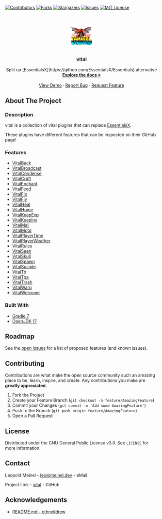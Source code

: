 <!-- PROJECT SHIELDS -->

[![Contributors][contributors-shield]][contributors-url]
[![Forks][forks-shield]][forks-url]
[![Stargazers][stars-shield]][stars-url]
[![Issues][issues-shield]][issues-url]
[![MIT License][license-shield]][license-url]

<!-- PROJECT LOGO -->
<!--suppress ALL -->
<br />
<p align="center">
  <a href="https://github.com/LeoMeinel/vital">
    <img src="images/logo.png" alt="Logo" width="80" height="80">
  </a>

<h3 align="center">vital</h3>

  <p align="center">
    Split up [EssentialsX](https://github.com/EssentialsX/Essentials) alternative
    <br />
    <a href="https://github.com/LeoMeinel/vital"><strong>Explore the docs »</strong></a>
    <br />
    <br />
    <a href="https://github.com/LeoMeinel/vital">View Demo</a>
    ·
    <a href="https://github.com/LeoMeinel/vital/issues">Report Bug</a>
    ·
    <a href="https://github.com/LeoMeinel/vital/issues">Request Feature</a>
  </p>

<!-- ABOUT THE PROJECT -->

## About The Project

### Description

vital is a collection of vital plugins that can replace [EssentialsX](https://github.com/EssentialsX/Essentials).

These plugins have different features that can be inspected on their GitHub page!

### Features

- [VitalBack](https://github.com/LeoMeinel/VitalBack)
- [VitalBroadcast](https://github.com/LeoMeinel/VitalBroadcast)
- [VitalCondense](https://github.com/LeoMeinel/VitalCondense)
- [VitalCraft](https://github.com/LeoMeinel/VitalCraft)
- [VitalEnchant](https://github.com/LeoMeinel/VitalEnchant)
- [VitalFeed](https://github.com/LeoMeinel/VitalFeed)
- [VitalFix](https://github.com/LeoMeinel/VitalFix)
- [VitalFly](https://github.com/LeoMeinel/VitalFly)
- [VitalHeal](https://github.com/LeoMeinel/VitalHeal)
- [VitalHome](https://github.com/LeoMeinel/VitalHome)
- [VitalKeepExp](https://github.com/LeoMeinel/VitalKeepExp)
- [VitalKeepInv](https://github.com/LeoMeinel/VitalKeepInv)
- [VitalMail](https://github.com/LeoMeinel/VitalMail)
- [VitalMotd](https://github.com/LeoMeinel/VitalMotd)
- [VitalPlayerTime](https://github.com/LeoMeinel/VitalPlayerTime)
- [VitalPlayerWeather](https://github.com/LeoMeinel/VitalPlayerWeather)
- [VitalRules](https://github.com/LeoMeinel/VitalRules)
- [VitalSeen](https://github.com/LeoMeinel/VitalSeen)
- [VitalSkull](https://github.com/LeoMeinel/VitalSkull)
- [VitalSpawn](https://github.com/LeoMeinel/VitalSpawn)
- [VitalSuicide](https://github.com/LeoMeinel/VitalSuicide)
- [VitalTp](https://github.com/LeoMeinel/VitalTp)
- [VitalTpa](https://github.com/LeoMeinel/VitalTpa)
- [VitalTrash](https://github.com/LeoMeinel/VitalTrash)
- [VitalWarp](https://github.com/LeoMeinel/VitalWarp)
- [VitalWelcome](https://github.com/LeoMeinel/VitalWelcome)

### Built With

- [Gradle 7](https://docs.gradle.org/7.5.1/release-notes.html)
- [OpenJDK 17](https://openjdk.java.net/projects/jdk/17/)

<!-- GETTING STARTED -->

## Roadmap

See the [open issues](https://github.com/LeoMeinel/vital/issues) for a list of proposed features (and known
issues).

<!-- CONTRIBUTING -->

## Contributing

Contributions are what make the open source community such an amazing place to be, learn, inspire, and create. Any
contributions you make are **greatly appreciated**.

1. Fork the Project
2. Create your Feature Branch (`git checkout -b feature/AmazingFeature`)
3. Commit your Changes (`git commit -m 'Add some AmazingFeature'`)
4. Push to the Branch (`git push origin feature/AmazingFeature`)
5. Open a Pull Request

<!-- LICENSE -->

## License

Distributed under the GNU General Public License v3.0. See `LICENSE` for more information.

<!-- CONTACT -->

## Contact

Leopold Meinel - [leo@meinel.dev](mailto:leo@meinel.dev) - eMail

Project Link - [vital](https://github.com/LeoMeinel/vital) - GitHub

<!-- ACKNOWLEDGEMENTS -->

## Acknowledgements

- [README.md - othneildrew](https://github.com/othneildrew/Best-README-Template)

<!-- MARKDOWN LINKS & IMAGES -->

[contributors-shield]: https://img.shields.io/github/contributors-anon/LeoMeinel/vital?style=for-the-badge
[contributors-url]: https://github.com/LeoMeinel/vital/graphs/contributors
[forks-shield]: https://img.shields.io/github/forks/LeoMeinel/vital?label=Forks&style=for-the-badge
[forks-url]: https://github.com/LeoMeinel/vital/network/members
[stars-shield]: https://img.shields.io/github/stars/LeoMeinel/vital?style=for-the-badge
[stars-url]: https://github.com/LeoMeinel/vital/stargazers
[issues-shield]: https://img.shields.io/github/issues/LeoMeinel/vital?style=for-the-badge
[issues-url]: https://github.com/LeoMeinel/vital/issues
[license-shield]: https://img.shields.io/github/license/LeoMeinel/vital?style=for-the-badge
[license-url]: https://github.com/LeoMeinel/vital/blob/main/LICENSE
